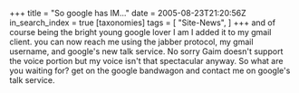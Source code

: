 +++
title = "So google has IM..."
date = 2005-08-23T21:20:56Z
in_search_index = true
[taxonomies]
tags = [
    "Site-News",
]
+++
and of course being the bright young google lover I am I added it to my gmail client. you can now reach me using the jabber protocol, my gmail username, and google's new talk service. No sorry Gaim doesn't support the voice portion but my voice isn't that spectacular anyway. So what are you waiting for? get on the google bandwagon and contact me on google's talk service.
